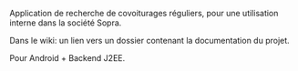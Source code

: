 Application de recherche de covoiturages réguliers, pour une utilisation interne dans la société Sopra.

Dans le wiki: un lien vers un dossier contenant la documentation du projet.

Pour Android + Backend J2EE.